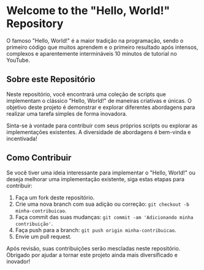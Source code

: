 # Welcome to the "Hello, World!" Repository

O famoso "Hello, World!" é a maior tradição na programação, sendo o primeiro código que muitos aprendem e o primeiro resultado após intensos, complexos e aparentemente intermináveis 10 minutos de tutorial no YouTube.

## Sobre este Repositório

Neste repositório, você encontrará uma coleção de scripts que implementam o clássico "Hello, World!" de maneiras criativas e únicas. O objetivo deste projeto é demonstrar e explorar diferentes abordagens para realizar uma tarefa simples de forma inovadora.

Sinta-se à vontade para contribuir com seus próprios scripts ou explorar as implementações existentes. A diversidade de abordagens é bem-vinda e incentivada!

## Como Contribuir

Se você tiver uma ideia interessante para implementar o "Hello, World!" ou deseja melhorar uma implementação existente, siga estas etapas para contribuir:

1. Faça um fork deste repositório.
2. Crie uma nova branch com sua adição ou correção: `git checkout -b minha-contribuicao`.
3. Faça commit das suas mudanças: `git commit -am 'Adicionando minha contribuição'`.
4. Faça push para a branch: `git push origin minha-contribuicao`.
5. Envie um pull request.

Após revisão, suas contribuições serão mescladas neste repositório. Obrigado por ajudar a tornar este projeto ainda mais diversificado e inovador!

